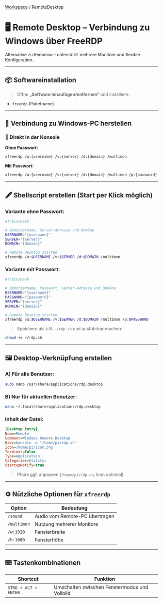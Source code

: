 [Workspace](ReadMe.md) / RemoteDesktop

# 🖥️ Remote Desktop – Verbindung zu Windows über FreeRDP

Alternative zu Remmina – unterstützt mehrere Monitore und flexible Konfiguration.

---

## 📦 Softwareinstallation

> Öffne **„Software hinzufügen/entfernen“** und installiere:

* `freerdp` (Paketname)

---

## 🔌 Verbindung zu Windows-PC herstellen

### 📄 Direkt in der Konsole

**Ohne Passwort:**

```bash
xfreerdp /u:{username} /v:{server} /d:{domain} /multimon
```

**Mit Passwort:**

```bash
xfreerdp /u:{username} /v:{server} /d:{domain} /multimon /p:{password}
```

---

## 🖋️ Shellscript erstellen (Start per Klick möglich)

### Variante ohne Passwort:

```bash
#!/bin/bash

# Benutzername, Server-Adresse und Domäne
USERNAME="{username}"
SERVER="{server}"
DOMAIN="{domain}"

# Remote Desktop starten
xfreerdp /u:$USERNAME /v:$SERVER /d:$DOMAIN /multimon
```

### Variante mit Passwort:

```bash
#!/bin/bash

# Benutzername, Passwort, Server-Adresse und Domäne
USERNAME="{username}"
PASSWORD="{password}"
SERVER="{server}"
DOMAIN="{domain}"

# Remote Desktop starten
xfreerdp /u:$USERNAME /v:$SERVER /d:$DOMAIN /multimon /p:$PASSWORD
```

> Speichern als z.B. `~/rdp.sh` und ausführbar machen:

```bash
chmod +x ~/rdp.sh
```

---

## 🖼️ Desktop-Verknüpfung erstellen

### A) Für alle Benutzer:

```bash
sudo nano /usr/share/applications/rdp.desktop
```

### B) Nur für aktuellen Benutzer:

```bash
nano ~/.local/share/applications/rdp.desktop
```

### Inhalt der Datei:

```ini
[Desktop Entry]
Name=Remote
Comment=Windows Remote Desktop
Exec=konsole -e "/home/pi/rdp.sh"
Icon=/home/pi/icon.png
Terminal=false
Type=Application
Categories=Utility;
StartupNotify=true
```

> Pfade ggf. anpassen (`/home/pi/rdp.sh`, Icon optional)

---

## ⚙️ Nützliche Optionen für `xfreerdp`

| Option      | Bedeutung                      |
| ----------- | ------------------------------ |
| `/sound`    | Audio vom Remote-PC übertragen |
| `/multimon` | Nutzung mehrerer Monitore      |
| `/w:1920`   | Fensterbreite                  |
| `/h:1080`   | Fensterhöhe                    |

---

## ⌨️ Tastenkombinationen

| Shortcut             | Funktion                                      |
| -------------------- | --------------------------------------------- |
| `STRG + ALT + ENTER` | Umschalten zwischen Fenstermodus und Vollbild |
